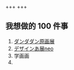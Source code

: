 +++
+++
## 我想做的 100 件事

1. [ダンダダン原画展](https://dandadan-gengaten.jp/)
2. [デザインあ展neo](https://exhibition-ah-neo.jp/)
3. 学画画
4. 